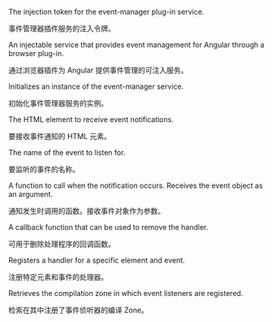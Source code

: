 The injection token for the event-manager plug-in service.

事件管理器插件服务的注入令牌。

An injectable service that provides event management for Angular
through a browser plug-in.

通过浏览器插件为 Angular 提供事件管理的可注入服务。

Initializes an instance of the event-manager service.

初始化事件管理器服务的实例。

The HTML element to receive event notifications.

要接收事件通知的 HTML 元素。

The name of the event to listen for.

要监听的事件的名称。

A function to call when the notification occurs. Receives the
event object as an argument.

通知发生时调用的函数。接收事件对象作为参数。

A callback function that can be used to remove the handler.

可用于删除处理程序的回调函数。

Registers a handler for a specific element and event.

注册特定元素和事件的处理器。

Retrieves the compilation zone in which event listeners are registered.

检索在其中注册了事件侦听器的编译 Zone。